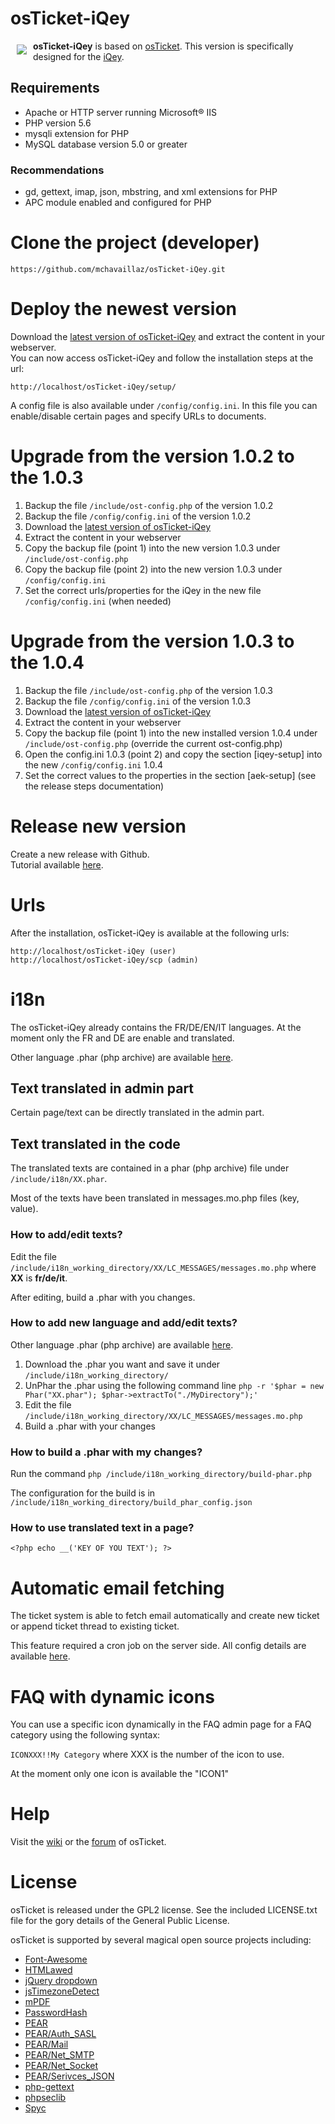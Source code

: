 # osTicket-iQey

<a href="http://osticket.com"><img src="http://osticket.com/sites/default/files/osTicket.jpg"
align="left" hspace="10" vspace="6"></a>

**osTicket-iQey** is based on <a href="https://github.com/osTicket/osTicket">osTicket</a>.
This version is specifically designed for the <a href="https://www.iqey.ch/fr/">iQey</a>.

## Requirements

* Apache or HTTP server running Microsoft® IIS
* PHP version 5.6
* mysqli extension for PHP
* MySQL database version 5.0 or greater

### Recommendations
* gd, gettext, imap, json, mbstring, and xml extensions for PHP
* APC module enabled and configured for PHP

# Clone the project (developer)

`https://github.com/mchavaillaz/osTicket-iQey.git`

# Deploy the newest version

Download the <a href="https://github.com/mchavaillaz/osTicket-iQey/releases/latest">latest version of osTicket-iQey</a> and extract the content in your webserver.<br>
You can now access osTicket-iQey and follow the installation steps at the url:
   
	http://localhost/osTicket-iQey/setup/

A config file is also available under `/config/config.ini`. In this file you can enable/disable certain pages and specify URLs to documents.

# Upgrade from the version 1.0.2 to the 1.0.3

1. Backup the file `/include/ost-config.php` of the version 1.0.2
2. Backup the file `/config/config.ini` of the version 1.0.2
3. Download the <a href="https://github.com/mchavaillaz/osTicket-iQey/releases/latest">latest version of osTicket-iQey</a>
4. Extract the content in your webserver
5. Copy the backup file (point 1) into the new version 1.0.3 under `/include/ost-config.php`
6. Copy the backup file (point 2) into the new version 1.0.3 under `/config/config.ini`
7. Set the correct urls/properties for the iQey in the new file `/config/config.ini` (when needed)

# Upgrade from the version 1.0.3 to the 1.0.4

1. Backup the file `/include/ost-config.php` of the version 1.0.3
2. Backup the file `/config/config.ini` of the version 1.0.3
3. Download the <a href="https://github.com/mchavaillaz/osTicket-iQey/releases/latest">latest version of osTicket-iQey</a>
4. Extract the content in your webserver
5. Copy the backup file (point 1) into the new installed version 1.0.4 under `/include/ost-config.php` (override the current ost-config.php)
6. Open the config.ini 1.0.3 (point 2) and copy the section [iqey-setup] into the new `/config/config.ini` 1.0.4
7. Set the correct values to the properties in the section [aek-setup] (see the release steps documentation)

# Release new version

Create a new release with Github.<br>
Tutorial available <a href="https://help.github.com/articles/creating-releases/">here</a>.

# Urls

After the installation, osTicket-iQey is available at the following urls:

	http://localhost/osTicket-iQey (user)
	http://localhost/osTicket-iQey/scp (admin)

# i18n

The osTicket-iQey already contains the FR/DE/EN/IT languages. At the moment only the FR and DE are enable and translated.

Other language .phar (php archive) are available <a href="osticket.com/download">here</a>.

## Text translated in admin part

Certain page/text can be directly translated in the admin part.

## Text translated in the code

The translated texts are contained in a phar (php archive) file under `/include/i18n/XX.phar`.

Most of the texts have been translated in messages.mo.php files (key, value).<br>

### How to add/edit texts?

Edit the file `/include/i18n_working_directory/XX/LC_MESSAGES/messages.mo.php` where **XX** is **fr/de/it**.

After editing, build a .phar with you changes.

### How to add new language and add/edit texts? 

Other language .phar (php archive) are available <a href="osticket.com/download">here</a>.

1. Download the .phar you want and save it under `/include/i18n_working_directory/`
2. UnPhar the .phar using the following command line `php -r '$phar = new Phar("XX.phar"); $phar->extractTo("./MyDirectory");'`
3. Edit the file `/include/i18n_working_directory/XX/LC_MESSAGES/messages.mo.php`
4. Build a .phar with your changes

### How to build a .phar with my changes?

Run the command `php /include/i18n_working_directory/build-phar.php`

The configuration for the build is in  `/include/i18n_working_directory/build_phar_config.json`

### How to use translated text in a page?

`<?php echo __('KEY OF YOU TEXT'); ?>`

# Automatic email fetching

The ticket system is able to fetch email automatically and create new ticket or append ticket thread to existing ticket.

This feature required a cron job on the server side. All config details are available [here](http://osticket.com/wiki/POP3/IMAP_Setting_Guide).

# FAQ with dynamic icons

You can use a specific icon dynamically in the FAQ admin page for a FAQ category using the following syntax: 

`ICONXXX!!My Category` where XXX is the number of the icon to use.

At the moment only one icon is available the "ICON1"

# Help

Visit the [wiki](http://osticket.com/wiki/Home) or the [forum](http://osticket.com/forums/) of osTicket.

# License

osTicket is released under the GPL2 license. See the included LICENSE.txt file for the gory details of the General Public License.

osTicket is supported by several magical open source projects including:

* [Font-Awesome](http://fortawesome.github.com/Font-Awesome/)
* [HTMLawed](http://www.bioinformatics.org/phplabware/internal_utilities/htmLawed)
* [jQuery dropdown](http://labs.abeautifulsite.net/jquery-dropdown/)
* [jsTimezoneDetect](http://pellepim.bitbucket.org/jstz/)
* [mPDF](http://www.mpdf1.com/)
* [PasswordHash](http://www.openwall.com/phpass/)
* [PEAR](http://pear.php.net/package/PEAR)
* [PEAR/Auth_SASL](http://pear.php.net/package/Auth_SASL)
* [PEAR/Mail](http://pear.php.net/package/mail)
* [PEAR/Net_SMTP](http://pear.php.net/package/Net_SMTP)
* [PEAR/Net_Socket](http://pear.php.net/package/Net_Socket)
* [PEAR/Serivces_JSON](http://pear.php.net/package/Services_JSON)
* [php-gettext](https://launchpad.net/php-gettext/)
* [phpseclib](http://phpseclib.sourceforge.net/)
* [Spyc](http://github.com/mustangostang/spyc)
